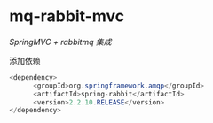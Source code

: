 # mq-rabbit-mvc
*SpringMVC + rabbitmq 集成*

添加依赖
```java
<dependency>
      <groupId>org.springframework.amqp</groupId>
      <artifactId>spring-rabbit</artifactId>
      <version>2.2.10.RELEASE</version>
</dependency>
```


